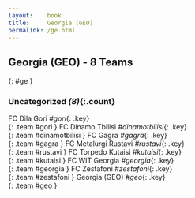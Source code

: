 ```yaml
---
layout:    book
title:     Georgia (GEO)
permalink: /ge.html
---
```


## Georgia (GEO) - 8 Teams
{: #ge }





### Uncategorized _(8)_{:.count}

FC Dila Gori  _#gori_{: .key} <br>
{: .team #gori }
FC Dinamo Tbilisi  _#dinamotbilisi_{: .key} <br>
{: .team #dinamotbilisi }
FC Gagra  _#gagra_{: .key} <br>
{: .team #gagra }
FC Metalurgi Rustavi  _#rustavi_{: .key} <br>
{: .team #rustavi }
FC Torpedo Kutaisi  _#kutaisi_{: .key} <br>
{: .team #kutaisi }
FC WIT Georgia  _#georgia_{: .key} <br>
{: .team #georgia }
FC Zestafoni  _#zestafoni_{: .key} <br>
{: .team #zestafoni }
Georgia  (GEO) _#geo_{: .key} <br>
{: .team #geo }


 

